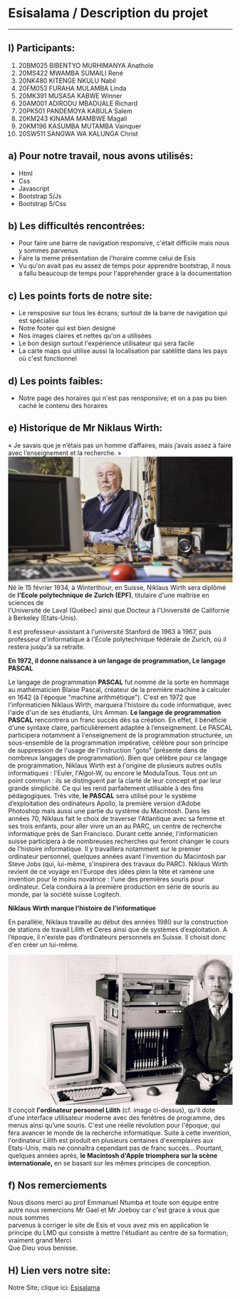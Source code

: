 # Esisalama / Description du projet
-------------------------------------------------------
## I) Participants:  
1. 20BM025 BIBENTYO MURHIMANYA Anathole
2. 20MS422 MWAMBA SUMAILI René
3. 20NK480 KITENGE NKULU Nabil 
4. 20FM053 FURAHA MULAMBA Linda
5. 20MK391 MUSASA KABWE Winner
6. 20AM001 ADIRODU MBADUALE Richard
7. 20PK501 PANDEMOYA KABULA Salem
8. 20KM243 KINAMA MAMBWE Magali
9. 20KM196 KASUMBA MUTAMBA Vainquer
10. 20SW511 SANGWA WA KALUNGA Christ  
## a) Pour notre travail, nous avons utilisés:  
* Html  
* Css  
* Javascript  
* Bootstrap 5/Js
* Bootstrap 5/Css  
## b) Les difficultés rencontrées:  
* Pour faire une barre de navigation responsive, c'était difficile mais nous y sommes parvenus
* Faire la meme présentation de l'horaire comme celui de Esis
* Vu qu'on avait pas eu assez de temps pour apprendre bootstrap, il nous a fallu beaucoup de temps pour l'apprehender grace à la documentation
## c) Les points forts de notre site:   
* Le rensposive sur tous les écrans; surtout de la barre de navigation qui est spécialise
* Notre footer qui est bien designé
* Nos images claires et nettes qu'on a utilisées
* Le bon design surtout l'expérience utilisateur qui sera facile
* La carte maps qui utilise aussi la localisation par satélitte dans les pays où c'est fonctionnel
## d) Les points faibles:  
* Notre page des horaires qui n'est pas rensponsive; et on a pas pu bien caché le contenu des horaires
## e) Historique de Mr Niklaus Wirth:  
« Je savais que je n’étais pas un homme d’affaires, mais j’avais assez à faire avec l’enseignement et la recherche. »  
![Image de Wirth](esisalama.org/willer.jpg)  
Né le 15 février 1934, à Winterthour, en Suisse, Niklaus Wirth sera diplômé de __l'Ecole polytechnique de Zurich (EPF)__, titulaire d'une maîtrise en sciences de  
l'Université de Laval (Québec) ainsi que Docteur à l'Université de Californie à Berkeley (Etats-Unis).  

Il est professeur-assistant à l'université Stanford de 1963 à 1967, puis professeur d'informatique à l'École polytechnique fédérale de Zurich, où il restera jusqu'à sa retraite.  

__En 1972, il donne naissance à un langage de programmation, Le langage PASCAL__  
  
  Le langage de programmation __PASCAL__ fut nommé de la sorte en hommage au mathématicien Blaise Pascal, créateur de la première machine à calculer en 1642 (à l'époque "machine arithmétique").
C'est en 1972 que l'informaticien Niklaus Wirth, marquera l'histoire du code informatique, avec l'aide d'un de ses étudiants, Urs Amman.
__Le langage de programmation PASCAL__ rencontrera un franc succès dès sa création.
En effet, il bénéficie d'une syntaxe claire, particulièrement adaptée à l’enseignement. 
Le PASCAL participera notamment à l'enseignement de la programmation structurée, un sous-ensemble de la programmation impérative, célèbre pour son principe de suppression de l'usage de l'instruction "goto" (présente dans de nombreux langages de programmation).
Bien que célèbre pour ce langage de programmation, Niklaus Wirth est à l'origine de plusieurs autres outils informatiques : l'Euler, l'Algol-W, ou encore le ModulaTous. Tous ont un point commun : ils se distinguent par la clarté de leur concept et par leur grande simplicité. Ce qui les rend parfaitement utilisable à des fins pédagogiques. 
Très vite, __le PASCAL__ sera utilisé pour le système d’exploitation des ordinateurs Apollo, la première version d’Adobe Photoshop mais aussi une partie du système du Macintosh.
Dans les années 70, Niklaus fait le choix de traverser l'Atlantique avec sa femme et ses trois enfants, pour aller vivre un an au PARC, un centre de recherche informatique près de San Francisco.
Durant cette année, l'informaticien suisse participera à de nombreuses recherches qui feront changer le cours de l'histoire informatique.
Il y travaillera notamment sur le premier ordinateur personnel, quelques années avant l'invention du Macintosh par Steve Jobs (qui, lui-même, s'inspirera des travaux du PARC).
Niklaus Wirth revient de ce voyage en l’Europe des idées plein la tête et ramène une invention pour le moins novatrice : l'une des premières souris pour ordinateur.  Cela conduira à la première production en série de souris au monde, par la société suisse Logitech.
  
  __Niklaus Wirth marque l'histoire de l'informatique__  
  
En parallèle, Niklaus travaille au début des années 1980 sur la construction de stations de travail Lilith et Ceres ainsi que de systèmes d’exploitation. A l’époque, il n'existe pas d’ordinateurs personnels en Suisse. Il choisit donc d'en créer un lui-même. 
  
  ![Image de Wirth](esisalama.org/niklaus.jpg)  
Il conçoit __l'ordinateur personnel Lilith__ (cf. image ci-dessus), qu'il dote d'une interface utilisateur moderne avec des fenêtres de programme, des menus ainsi qu’une souris.
C'est une réelle révolution pour l'époque, qui fera avancer le monde de la recherche informatique.
Suite à cette invention, l'ordinateur Lilith est produit en plusieurs centaines d'exemplaires aux Etats-Unis, mais ne connaîtra cependant pas de franc succès...
Pourtant, quelques années après, __le Macintosh d'Apple triomphera sur la scène internationale,__ en se basant sur les mêmes principes de conception.  
## f) Nos remerciements  
Nous disons merci au prof Emmanuel Ntumba et toute son équipe entre autre nous remercions Mr Gael et Mr Joeboy car c'est grace à vous que nous sommes   
parvenus à corriger le site de Esis et vous avez mis en application le principe du LMD qui consiste à mettre l'étudiant au centre de sa formation; vraiment grand Merci  
Que Dieu vous benisse.  

## H) Lien vers notre site:  
Notre Site; clique ici: [Esisalama](https://esisalama.netlify.app)






